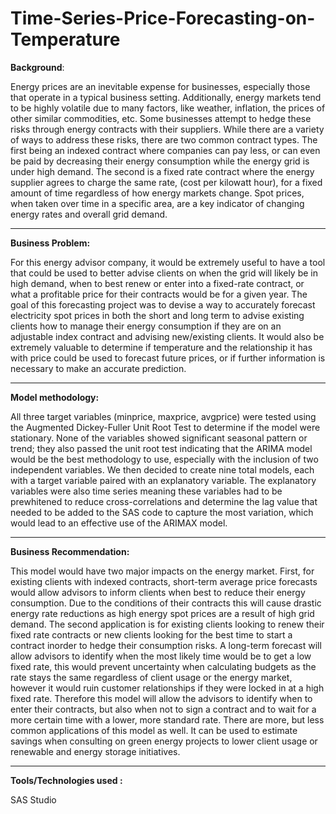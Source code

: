 # Time-Series-Price-Forecasting-on-Temperature

**Background**:

Energy prices are an inevitable expense for businesses, especially those that operate in a typical business setting. Additionally, energy markets tend to be highly volatile due to many factors, like weather, inflation, the prices of other similar commodities, etc. Some businesses attempt to hedge these risks through energy contracts with their suppliers. While there are a variety of ways to address these risks, there are two common contract types. The first being an indexed contract where companies can pay less, or can even be paid by decreasing their energy consumption while the energy grid is under high demand. The second is a fixed rate contract where the energy supplier agrees to charge the same rate, (cost per kilowatt hour), for a fixed amount of time regardless of how energy markets change. Spot prices, when taken over time in a specific area, are a key indicator of changing energy rates and overall grid demand.

-------

**Business Problem:**

For this energy advisor company, it would be extremely useful to have a tool that could be used to better advise clients on when the grid will likely be in high demand, when to best renew or enter into a fixed-rate contract, or what a profitable price for their contracts would be for a given year. The goal of this forecasting project was to devise a way to accurately forecast electricity spot prices in both the short and long term to advise existing clients how to manage their energy consumption if they are on an adjustable index contract and advising new/existing clients. It would also be extremely valuable to determine if temperature and the relationship it has with price could be used to forecast future prices, or if further information is necessary to make an accurate prediction.

---

**Model methodology:**

All three target variables (minprice, maxprice, avgprice) were tested using the Augmented Dickey-Fuller Unit Root Test to determine if the model were stationary. None of the variables showed significant seasonal pattern or trend; they also passed the unit root test indicating that the ARIMA model would be the best methodology to use, especially with the inclusion of two independent variables. We then decided to create nine total models, each with a target variable paired with an explanatory variable. The explanatory variables were also time series meaning these variables had to be prewhitened to reduce cross-correlations and determine the lag value that needed to be added to the SAS code to capture the most variation, which would lead to an effective use of the ARIMAX model.

---

**Business Recommendation:**

This model would have two major impacts on the energy market. First, for existing clients with indexed contracts, short-term average price forecasts would allow advisors to inform clients when best to reduce their energy consumption. Due to the conditions of their contracts this will cause drastic energy rate reductions as high energy spot prices are a result of high grid demand. The second application is for existing clients looking to renew their fixed rate contracts or new clients looking for the best time to start a contract inorder to hedge their consumption risks. A long-term forecast will allow advisors to identify when the most likely time would be to get a low fixed rate, this would prevent uncertainty when calculating budgets as the rate stays the same regardless of client usage or the energy market, however it would ruin customer relationships if they were locked in at a high fixed rate. Therefore this model will allow the advisors to identify when to enter their contracts, but also when not to sign a contract and to wait for a more certain time with a lower, more standard rate. There are more, but less common applications of this model as well. It can be used to estimate savings when consulting on green energy projects to lower client usage or renewable and energy storage initiatives.

----

**Tools/Technologies used :**

SAS Studio
